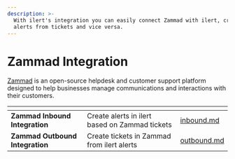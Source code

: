 ```yaml
---
description: >-
  With ilert's integration you can easily connect Zammad with ilert, create
  alerts from tickets and vice versa.
---
```


# Zammad Integration

[Zammad](https://zammad.com/en) is an open-source helpdesk and customer support platform designed to help businesses manage communications and interactions with their customers.

<table data-card-size="large" data-view="cards"><thead><tr><th></th><th></th><th data-hidden data-card-target data-type="content-ref"></th></tr></thead><tbody><tr><td><strong>Zammad Inbound Integration</strong></td><td>Create alerts in ilert based on Zammad tickets</td><td><a href="inbound.md">inbound.md</a></td></tr><tr><td><strong>Zammad Outbound Integration</strong></td><td>Create tickets in Zammad from ilert alerts</td><td><a href="outbound.md">outbound.md</a></td></tr></tbody></table>

